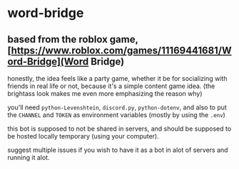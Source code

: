 # word-bridge
## based from the roblox game, [https://www.roblox.com/games/11169441681/Word-Bridge](Word Bridge)

honestly, the idea feels like a party game, whether it be for socializing with friends in real life or not, because it's a simple content game idea. (the brightass look makes me even more emphasizing the reason why)

you'll need `python-Levenshtein`, `discord.py`, `python-dotenv`, and also to put the `CHANNEL` and `TOKEN` as environment variables (mostly by using the `.env`)

this bot is supposed to not be shared in servers, and should be supposed to be hosted locally temporary (using your computer).

suggest multiple issues if you wish to have it as a bot in alot of servers and running it alot.
